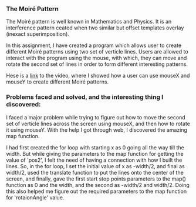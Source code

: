 ### The Moiré Pattern

The Moiré pattern is well known in Mathematics and Physics. It is an interference pattern ceated when two similar but offset templates overlay (inexact superimposition). 

In this assignment, I have created a program which allows user to create different Moiré patterns using two set of verticle lines. Users are allowed to interact with the program using the mouse, with which, they can move and rotate the second set of lines in order to form different interesting patterns.

Hese is a [link](https://drive.google.com/file/d/171gMOHYZsz195hOGGCe7wdBgZ0l9viOd/view?usp=sharing) to the video, where I showed how a user can use mouseX and mouseY to create different Moiré patterns.


### Problems faced and solved, and the interesting thing I discovered:

I faced a major problem while trying to figure out how to move the second set of verticle lines across the screen using mouseX, and then how to rotate it using mouseY. With the help I got through web, I discovered the amazing map function. 

I had first created the for loop with starting x as 0 going all the way till the width. But while giving the parameters to the map function for getting the value of 'pos2', I felt the need of having a connection with how I built the lines. So, in the for loop, I set the initial value of x as -width/2, and final as width/2, used the translate function to put the lines onto the center of the screen, and finally, gave the first start stop points parameters to the map() function as 0 and the width, and the second as -width/2 and width/2. Doing this also helped me figure out the required parameters to the map function for 'rotaionAngle' value.



